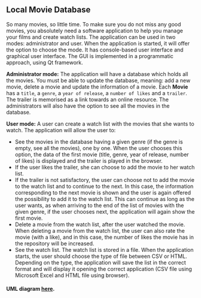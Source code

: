 ## Local Movie Database
So many movies, so little time. To make sure you do not miss any good movies, you absolutely need a software application to help you manage your films and create watch lists. The application can be used in two modes: administrator and user. When the application is started, it will offer the option to choose the mode. It has console-based user interface and graphical user interface. The GUI is implemented in a programmatic approach, using Qt framework.

**Administrator mode:** The application will have a database which holds all the movies. You must be able to update the database, meaning: add a new movie, delete a movie and update the information of a movie. Each **Movie** has a `title`, a `genre`, a `year of release`, a `number of likes` and a `trailer`. The trailer is memorised as a link towards an online resource. The administrators will also have the option to see all the movies in the database.

**User mode:** A user can create a watch list with the movies that she wants to watch. The application will allow the user to:
   - See the movies in the database having a given genre (if the genre is empty, see all the movies), one by one. When the user chooses this option, the data of the first movie (title, genre, year of release, number of likes) is displayed and the trailer is played in the browser.
   - If the user likes the trailer, she can choose to add the movie to her watch list.
   - If the trailer is not satisfactory, the user can choose not to add the movie to the watch list and to continue to the next. In this case, the information corresponding to the next movie is shown and the user is again offered the possibility to add it to the watch list. This can continue as long as the user wants, as when arriving to the end of the list of movies with the given genre, if the user chooses next, the application will again show the first movie.
   - Delete a movie from the watch list, after the user watched the movie. When deleting a movie from the watch list, the user can also rate the movie (with a like), and in this case, the number of likes the movie has in the repository will be increased.
   - See the watch list. The watch list is stored in a file. When the application starts, the user should choose the type of file between CSV or HTML. Depending on the type, the application will save the list in the correct format and will display it opening the correct application (CSV file using Microsoft Excel and HTML file using browser).

#### UML diagram [here](https://lucid.app/lucidchart/61d98b5f-0499-439e-8a62-c5448c5855b0/edit?invitationId=inv_94d3ba8c-0066-4b5a-a585-409ae4760836).
